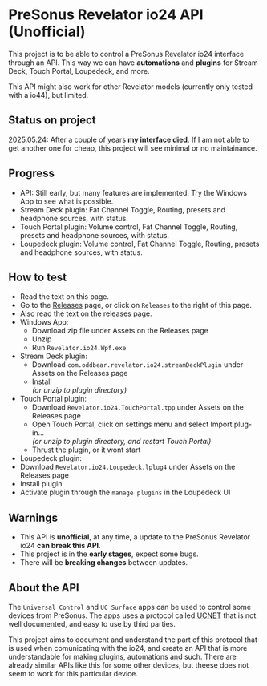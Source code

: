 # PreSonus Revelator io24 API (Unofficial)

This project is to be able to control a PreSonus Revelator io24 interface through an API.
This way we can have **automations** and **plugins** for Stream Deck, Touch Portal, Loupedeck, and more.

This API might also work for other Revelator models (currently only tested with a io44), but limited.

## Status on project

2025.05.24: After a couple of years **my interface died**. If I am not able to get another one for cheap, this project will see minimal or no maintainance.

## Progress

- API: Still early, but many features are implemented. Try the Windows App to see what is possible.
- Stream Deck plugin: Fat Channel Toggle, Routing, presets and headphone sources, with status.
- Touch Portal plugin: Volume control, Fat Channel Toggle, Routing, presets and headphone sources, with status.
- Loupedeck plugin: Volume control, Fat Channel Toggle, Routing, presets and headphone sources, with status.

## How to test

- Read the text on this page.
- Go to the [Releases](https://github.com/oddbear/Revelator.io24.Api/releases/tag/v0.0.4-beta) page, or click on `Releases` to the right of this page.
- Also read the text on the releases page.
- Windows App:
  - Download zip file under Assets on the Releases page
  - Unzip
  - Run `Revelator.io24.Wpf.exe`
- Stream Deck plugin:
  - Download `com.oddbear.revelator.io24.streamDeckPlugin` under Assets on the Releases page
  - Install <br /> _(or unzip to plugin directory)_
- Touch Portal plugin:
  - Download `Revelator.io24.TouchPortal.tpp` under Assets on the Releases page
  - Open Touch Portal, click on settings menu and select Import plug-in... <br /> _(or unzip to plugin directory, and restart Touch Portal)_
  - Thrust the plugin, or it wont start
- Loupedeck plugin:
 - Download `Revelator.io24.Loupedeck.lplug4` under Assets on the Releases page
 - Install plugin
 - Activate plugin through the `manage plugins` in the Loupedeck UI

## Warnings

- This API is **unofficial**, at any time, a update to the PreSonus Revelator io24 **can break this API**. 
- This project is in the **early stages**, expect some bugs.
- There will be **breaking changes** between updates.

## About the API

The `Universal Control` and `UC Surface` apps can be used to control some devices from PreSonus. The apps uses a protocol called [UCNET](https://www.presonussoftware.com/en_US/technology) that is not well documented, and easy to use by third parties.

This project aims to document and understand the part of this protocol that is used when comunicating with the io24, and create an API that is more understandable for making plugins, automations and such. There are already similar APIs like this for some other devices, but theese does not seem to work for this particular device.
